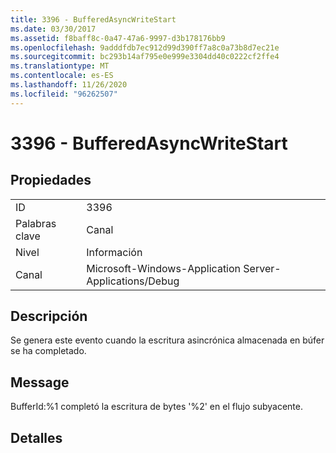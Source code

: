 ```yaml
---
title: 3396 - BufferedAsyncWriteStart
ms.date: 03/30/2017
ms.assetid: f8baff8c-0a47-47a6-9997-d3b178176bb9
ms.openlocfilehash: 9adddfdb7ec912d99d390ff7a8c0a73b8d7ec21e
ms.sourcegitcommit: bc293b14af795e0e999e3304dd40c0222cf2ffe4
ms.translationtype: MT
ms.contentlocale: es-ES
ms.lasthandoff: 11/26/2020
ms.locfileid: "96262507"
---
```

# <a name="3396---bufferedasyncwritestart"></a>3396 - BufferedAsyncWriteStart

## <a name="properties"></a>Propiedades  
  
|||  
|-|-|  
|ID|3396|  
|Palabras clave|Canal|  
|Nivel|Información|  
|Canal|Microsoft-Windows-Application Server-Applications/Debug|  
  
## <a name="description"></a>Descripción  

 Se genera este evento cuando la escritura asincrónica almacenada en búfer se ha completado.  
  
## <a name="message"></a>Message  

 BufferId:%1 completó la escritura de bytes '%2' en el flujo subyacente.  
  
## <a name="details"></a>Detalles
